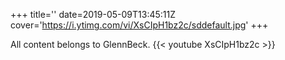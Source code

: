 +++
title=''
date=2019-05-09T13:45:11Z
cover='https://i.ytimg.com/vi/XsCIpH1bz2c/sddefault.jpg'
+++

All content belongs to GlennBeck.
{{< youtube XsCIpH1bz2c >}}

